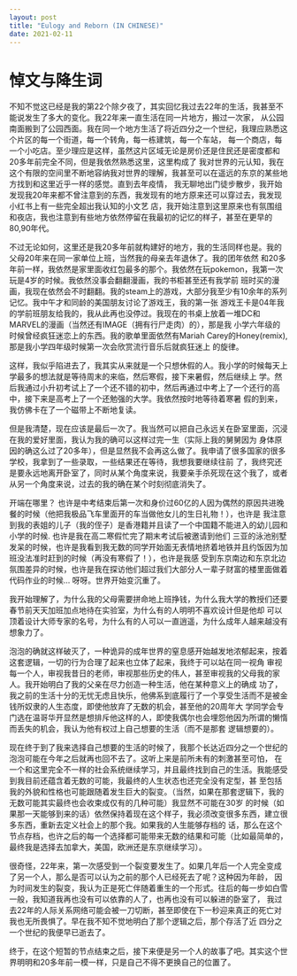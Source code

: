 ```yaml
---
layout: post
title: "Eulogy and Reborn (IN CHINESE)"
date: 2021-02-11
---
```



# 悼文与降生词

不知不觉这已经是我的第22个除夕夜了，其实回忆我过去22年的生活，我甚至不能说发生了多大的变化。我22年来一直生活在同一片地方，搬过一次家，
从公园南面搬到了公园西面。我在同一个地方生活了将近四分之一个世纪，我理应熟悉这个片区的每一个街道，每一个转角，每一栋建筑，每一个车站，
每一个商店，每一个小吃店。至少理应是这样，虽然这片区域无论是房价还是住民还是密度都和20多年前完全不同，但是我依然熟悉这里，这里构成了
我对世界的元认知，我在这个有限的空间里不断地容纳我对世界的理解，我甚至可以在遥远的东京的某些地方找到和这里近乎一样的感觉。直到去年疫情，
我无聊地出门徒步散步，我开始发现我20年来都不曾注意到的东西，我发现有的地方原来还可以穿过去，我发现小红书上有一些完全超出我认知的小文艺
店，我开始注意到这里原来也有氛围组和夜店，我也注意到有些地方依然停留在我最初的记忆的样子，甚至在更早的80,90年代。  

不过无论如何，这里还是我20多年前就构建好的地方，我的生活同样也是。我的父母20年来在同一家单位上班，当然我的母亲去年退休了。我的团年依然
和20多年前一样，我依然是家里面收红包最多的那个。我依然在玩pokemon，我第一次玩是4岁的时候。我依然没事会翻翻漫画，我的书柜甚至还有我学前
班时买的漫画，我现在依然会不时翻翻。我的steam上的游戏，大部分我至少有10余年的系列记忆。我中午才和同龄的美国朋友讨论了游戏王，我的第一张
游戏王卡是04年我的学前班朋友给我的，我从此再也没停过。我现在的书桌上放着一堆DC和MARVEL的漫画（当然还有IMAGE（拥有行尸走肉）的），那是我
小学六年级的时候曾经疯狂迷恋上的东西。我的歌单里面依然有Mariah Carey的Honey(remix),那是我小学四年级时候第一次会欣赏流行音乐后就疯狂迷上
的旋律。

这样，我似乎陷进去了，我其实从来就是一个只想休假的人。我小学的时候每天上学最多的想法就是等待周末的来临，然后寒假，接下来暑假，然后继续上
学。然后我通过小升初考试上了一个还不错的初中，然后再通过中考上了一个还行的高中，接下来是高考上了一个还勉强的大学。我依然按时地等待着寒暑
假的到来，我仿佛卡在了一个磁带上不断地复读。

但是我清楚，现在应该是最后一次了。我当然可以把自己永远关在卧室里面，沉浸在我的爱好里面，我认为我的确可以这样过完一生（实际上我的舅舅因为
身体原因的确这么过了20多年），但是显然我不会再这么做了。我申请了很多国家的很多学校，我拿到了一些录取，一些结果还在等待，我想我要继续往前
了，我终究还是要永远地离开卧室了，同时从某个角度来说，我要亲手杀死现在这个我了，或者从另一个角度来说，过去的我的确在某个时刻彻底消失了。

开端在哪里？ 也许是中考结束后第一次和身价过60亿的人因为偶然的原因共进晚餐的时候（他把我极品飞车里面开的车当做他女儿的生日礼物！），也许是
我注意到我的表姐的儿子（我的侄子）是香港籍并且读了一个中国籍不能进入的幼儿园和小学的时候. 也许是我在高二寒假忙完了期末考试后被邀请到他们
三亚的泳池别墅发呆的时候，也许是我看到我无数的同学开始面无表情地挤着地铁并且约饭因为加班没法准时赶到的时候（再没有寒假了！），也许是我感
受到东京南边和东京北边氛围差异的时候，也许是我在探访他们超过我们大部分人一辈子财富的楼里面做着代码作业的时候...  呀呀。世界开始变沉重了。

我开始理解了，为什么我的父母需要拼命地上班挣钱，为什么我大学的教授们还要春节前天天加班加点地待在实验室，为什么有的人明明不喜欢设计但是他却
可以顶着设计大师专家的名号，为什么有的人可以一直逍遥，为什么成年人越来越没有想象力了。

泡泡的确就这样破灭了，一种诡异的成年世界的窒息感开始越发地浓郁起来，按着这套逻辑，一切的行为合理了起来也立体了起来，我终于可以站在同一视角
审视每一个人，审视我昔日的老师，审视那些历史的伟人，甚至审视我的父母我的家人。我开始明白了我的父亲在尽力创造一种生活，他在某种意义上的确成
功了，我之前的生活十分的无忧无虑且快乐，他佛系到底履行了一个享受生活而不是被金钱所奴隶的人生态度，即使他放弃了无数的机会，甚至他的20周年大
学同学会专门选在温哥华开显然是想排斥他这样的人，即使我偶尔也会埋怨他因为所谓的懒惰而丢失的机会，我认为他有权过上自己想要的生活（而不是那套
逻辑想要的）。

现在终于到了我来选择自己想要的生活的时候了，我那个长达近四分之一个世纪的泡泡可能在今年之后就再也回不去了。这听上来是前所未有的刺激甚至可怕，
在一个和这里完全不一样的社会系统继续学习，并且最终找到自己的生活。我能感受到我目前还蕴含着无数的可能，我最终的人生状态也还完全没有定型，甚
至包括我的外貌和性格也可能跟随着发生巨大的裂变。（当然，如果在那套逻辑下，我的无数可能其实最终也会收束成仅有的几种可能）我显然不可能在30岁
的时候（如果那一天能够到来的话）依然保持着现在这个样子，我必须改变很多东西，建立很多东西，重新去定义社会上的那个我。如果我的人生能够存档的
话，那么在这个节点存档，也许之后的每一个选择都可能带来无数的结果和可能（比如最简单的，最终我是选择去加拿大，美国，欧洲还是东京继续学习）。

很奇怪，22年来，第一次感受到一个裂变要发生了。如果几年后一个人完全变成了另一个人，那么是否可以认为之前的那个人已经死去了呢？这种因为年龄，
因为时间发生的裂变，我认为正是死亡伴随着重生的一个形式。往后的每一步如白雪一般，我知道我再也没有可以依靠的人了，也再也没有可以躲进的卧室了，
我过去22年的人际关系网络可能会被一刀切断，甚至即使在下一秒迎来真正的死亡对我也无所畏惧了。早在我不知不觉地明白了那个逻辑之后，那个存活了近
四分之一个世纪的我便早已逝去了。

终于，在这个短暂的节点结束之后，接下来便是另一个人的故事了吧。其实这个世界明明和20多年前一模一样，只是自己不得不更换自己的位置了。